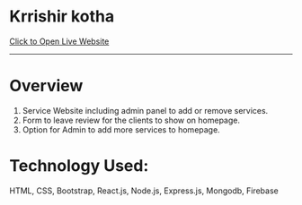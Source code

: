 # Krrishir kotha
[Click to Open Live Website](https://krrishir-kotha.web.app/)

___
# Overview
1. Service Website including admin panel to add or remove services.
2. Form to leave review for the clients to show on homepage.
3. Option for Admin to add more services to homepage.

# Technology Used:
HTML, CSS, Bootstrap, React.js, Node.js, Express.js, Mongodb, Firebase

